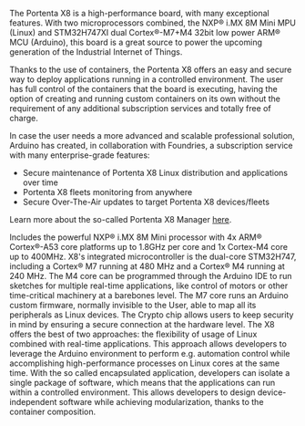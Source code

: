 <FeatureDescription>

The Portenta X8 is a high-performance board, with many exceptional features. With two microprocessors combined, the NXP® i.MX 8M Mini MPU (Linux) and STM32H747XI dual Cortex®-M7+M4 32bit low power ARM® MCU (Arduino), this board is a great source to power the upcoming generation of the Industrial Internet of Things.

Thanks to the use of containers, the Portenta X8 offers an easy and secure way to deploy applications running in a controlled environment. The user has full control of the containers that the board is executing, having the option of creating and running custom containers on its own without the requirement of any additional subscription services and totally free of charge.

In case the user needs a more advanced and scalable professional solution, Arduino has created, in collaboration with Foundries, a subscription service with many enterprise-grade features:

- Secure maintenance of Portenta X8 Linux distribution and applications over time
- Portenta X8 fleets monitoring from anywhere
- Secure Over-The-Air updates to target Portenta X8 devices/fleets

Learn more about the so-called Portenta X8 Manager [here](https://cloud.arduino.cc/plans#business).

</FeatureDescription>

<FeatureList>
  <Feature title="NXP® i.MX 8M Mini" image="core">
    Includes the powerful NXP® i.MX 8M Mini processor with 4x ARM® Cortex®-A53 core platforms up to 1.8GHz per core and 1x Cortex-M4 core up to 400MHz.
    <FeatureWrapper>
      <FeatureLink title="Datasheet" url="https://docs.arduino.cc/resources/datasheets/cortexa53.pdf" download blank/>
    </FeatureWrapper>
  </Feature>

  <Feature title="STM32H747XI dual Cortex®-M7+M4 32bit low power Arm® MCU" image="mcu">
    X8's integrated microcontroller is the dual-core STM32H747, including a Cortex® M7 running at 480 MHz and a Cortex® M4 running at 240 MHz. The M4 core can be programmed through the Arduino IDE to run sketches for multiple real-time applications, like control of motors or other time-critical machinery at a barebones level. The M7 core runs an Arduino custom firmware, normally invisible to the User, able to map all its peripherals as Linux devices.
    <FeatureWrapper>
    <FeatureLink title="Datasheet" url="https://docs.arduino.cc/resources/datasheets/Arduino-Portenta-H7_Datasheet_stm32h747xi.pdf" download/>
    </FeatureWrapper>
  </Feature>

  <Feature title="NXP® SE050C2" image="crypto-chip">
    The Crypto chip allows users to keep security in mind by ensuring a secure connection at the hardware level.
    <FeatureWrapper>
    <FeatureLink title="Datasheet" url="https://docs.arduino.cc/resources/datasheets/SE050-DATASHEET.pdf" download blank/>
    </FeatureWrapper>
  </Feature>

  <Feature title="Two industrial-grade products in one" image="communication">
    The X8 offers the best of two approaches: the flexibility of usage of Linux combined with real-time applications. This approach allows developers to leverage the Arduino environment to perform e.g. automation control while accomplishing high-performance processes on Linux cores at the same time.
  </Feature>

  <Feature title="Containerizing system" image="configurability">
    With the so called encapsulated application, developers can isolate a single package of software, which means that the applications can run within a controlled environment. This allows developers to design device-independent software while achieving modularization, thanks to the container composition.
  </Feature>
</FeatureList>
